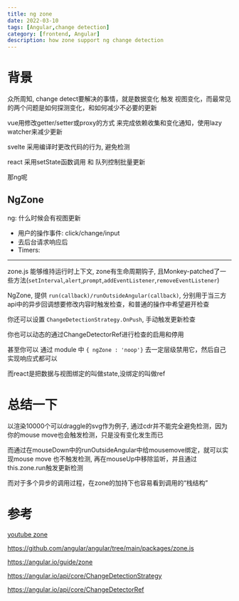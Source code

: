 ```yaml
---
title: ng zone
date: 2022-03-10
tags: [Angular,change detection]
category: [frontend, Angular]
description: how zone support ng change detection
---
```


# 背景

众所周知, change detect要解决的事情，就是数据变化 触发 视图变化，而最常见的两个问题是如何探测变化，和如何减少不必要的更新

vue用修改getter/setter或proxy的方式 来完成依赖收集和变化通知，使用lazy watcher来减少更新

svelte 采用编译时更改代码的行为, 避免检测

react 采用setState函数调用 和 队列控制批量更新

那ng呢

## NgZone

ng: 什么时候会有视图更新

 - 用户的操作事件: click/change/input
 - 去后台请求响应后
 - Timers:

---

zone.js 能够维持运行时上下文, zone有生命周期钩子, 且Monkey-patched了一些方法(`setInterval`,`alert`,`prompt`,`addEventListener`,`removeEventListener`)

NgZone, 提供 `run(callback)/runOutsideAngular(callback)`, 分别用于当三方api中的异步回调想要修改内容时触发检查，和普通的操作中希望避开检查

你还可以设置 `ChangeDetectionStrategy.OnPush`, 手动触发更新检查

你也可以动态的通过ChangeDetectorRef进行检查的启用和停用

甚至你可以 通过 module 中 `{ ngZone : 'noop'}` 去一定层级禁用它，然后自己实现响应式都可以

而react是把数据与视图绑定的叫做state,没绑定的叫做ref

# 总结一下

以渲染10000个可以draggle的svg作为例子, 通过cdr并不能完全避免检测，因为你的mouse move也会触发检测，只是没有变化发生而已

而通过在mouseDown中的runOutsideAngular中给mousemove绑定，就可以实现mouse move 也不触发检测, 再在mouseUp中移除监听，并且通过this.zone.run触发更新检测

而对于多个异步的调用过程，在zone的加持下也容易看到调用的“栈结构”

# 参考

[youtube zone](https://www.youtube.com/watch?v=3IqtmUscE_U)

https://github.com/angular/angular/tree/main/packages/zone.js

https://angular.io/guide/zone

https://angular.io/api/core/ChangeDetectionStrategy

https://angular.io/api/core/ChangeDetectorRef
